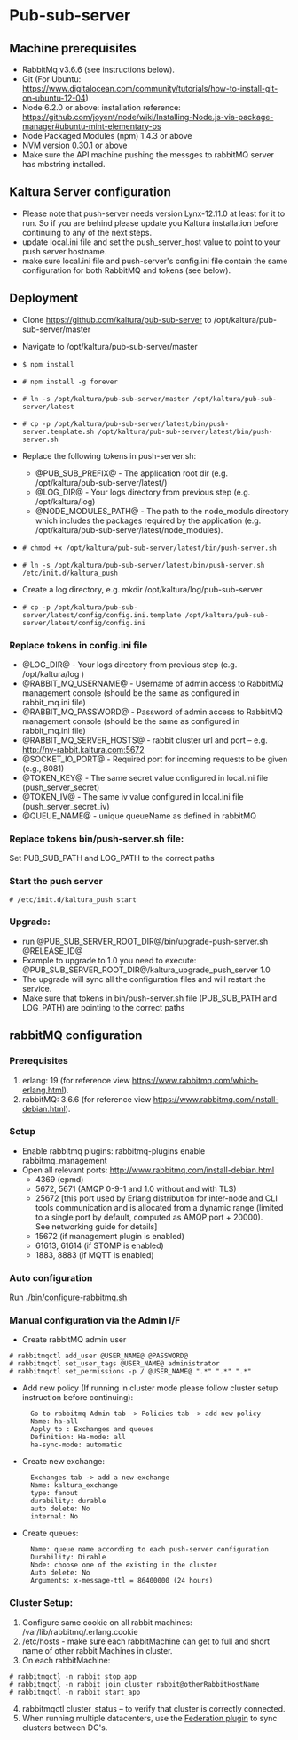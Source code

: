 # Pub-sub-server

## Machine prerequisites
- RabbitMq v3.6.6 (see instructions below).
- Git (For Ubuntu: https://www.digitalocean.com/community/tutorials/how-to-install-git-on-ubuntu-12-04)
- Node 6.2.0 or above: installation reference: https://github.com/joyent/node/wiki/Installing-Node.js-via-package-manager#ubuntu-mint-elementary-os
- Node Packaged Modules (npm) 1.4.3 or above
- NVM version 0.30.1 or above
- Make sure the API machine pushing the messges to rabbitMQ server has mbstring installed.

## Kaltura Server configuration
- Please note that push-server needs version Lynx-12.11.0 at least for it to run. So if you are behind please update you Kaltura installation before continuing to any of the next steps.
- update local.ini file and set the push_server_host value to point to your push server hostname.
- make sure local.ini file and push-server's config.ini file contain the same configuration for both RabbitMQ and tokens (see below).


## Deployment
- Clone https://github.com/kaltura/pub-sub-server to /opt/kaltura/pub-sub-server/master
- Navigate to /opt/kaltura/pub-sub-server/master
- ```$ npm install```
- ```# npm install -g forever```
- ```# ln -s /opt/kaltura/pub-sub-server/master /opt/kaltura/pub-sub-server/latest```
- ```# cp -p /opt/kaltura/pub-sub-server/latest/bin/push-server.template.sh /opt/kaltura/pub-sub-server/latest/bin/push-server.sh```
- Replace the following tokens in push-server.sh:
    
	- @PUB_SUB_PREFIX@ - The application root dir (e.g. /opt/kaltura/pub-sub-server/latest/)
	- @LOG_DIR@ - Your logs directory from previous step (e.g. /opt/kaltura/log)
	- @NODE_MODULES_PATH@ - The path to the node_moduls directory which includes the packages required by the application (e.g. /opt/kaltura/pub-sub-server/latest/node_modules).
	
- ```# chmod +x /opt/kaltura/pub-sub-server/latest/bin/push-server.sh```
- ```# ln -s /opt/kaltura/pub-sub-server/latest/bin/push-server.sh /etc/init.d/kaltura_push```
- Create a log directory, e.g. mkdir /opt/kaltura/log/pub-sub-server
- ```# cp -p /opt/kaltura/pub-sub-server/latest/config/config.ini.template /opt/kaltura/pub-sub-server/latest/config/config.ini```

### Replace tokens in config.ini file
- @LOG_DIR@ - Your logs directory from previous step (e.g. /opt/kaltura/log )
- @RABBIT_MQ_USERNAME@ - Username of admin access to RabbitMQ management console (should be the same as configured in rabbit_mq.ini file)
- @RABBIT_MQ_PASSWORD@ - Password of admin access to RabbitMQ management console (should be the same as configured in rabbit_mq.ini file)
- @RABBIT_MQ_SERVER_HOSTS@ - rabbit cluster url and port – e.g. http://ny-rabbit.kaltura.com:5672 
- @SOCKET_IO_PORT@ - Required port for incoming requests to be given (e.g., 8081)
- @TOKEN_KEY@ - The same secret value configured in local.ini file (push_server_secret)
- @TOKEN_IV@ - The same iv value configured in local.ini file (push_server_secret_iv)
- @QUEUE_NAME@ - unique queueName as defined in rabbitMQ

### Replace tokens bin/push-server.sh file:
Set PUB_SUB_PATH and LOG_PATH to the correct paths

### Start the push server
```# /etc/init.d/kaltura_push start```

### Upgrade:
- run @PUB_SUB_SERVER_ROOT_DIR@/bin/upgrade-push-server.sh @RELEASE_ID@
- Example to upgrade to 1.0 you need to execute: @PUB_SUB_SERVER_ROOT_DIR@/kaltura_upgrade_push_server 1.0
- The upgrade will sync all the configuration files and will restart the service.
- Make sure that tokens in bin/push-server.sh file (PUB_SUB_PATH and LOG_PATH) are pointing to the correct paths


## rabbitMQ configuration

### Prerequisites
1. erlang: 19 (for reference view https://www.rabbitmq.com/which-erlang.html).
2. rabbitMQ: 3.6.6 (for reference view https://www.rabbitmq.com/install-debian.html).

### Setup
- Enable rabbitmq plugins: rabbitmq-plugins enable rabbitmq_management 
- Open all relevant ports: http://www.rabbitmq.com/install-debian.html
    - 4369 (epmd)
    - 5672, 5671 (AMQP 0-9-1 and 1.0 without and with TLS)
    - 25672 [this port used by Erlang distribution for inter-node and CLI tools communication and is allocated from a dynamic range (limited to a single port by default, computed as AMQP port + 20000). See networking guide for details]
    - 15672 (if management plugin is enabled)
    - 61613, 61614 (if STOMP is enabled)
    - 1883, 8883 (if MQTT is enabled)

### Auto configuration
Run [./bin/configure-rabbitmq.sh](bin/configure-rabbitmq.sh)

### Manual configuration via the Admin I/F
- Create rabbitMQ admin user

```
# rabbitmqctl add_user @USER_NAME@ @PASSWORD@
# rabbitmqctl set_user_tags @USER_NAME@ administrator
# rabbitmqctl set_permissions -p / @USER_NAME@ ".*" ".*" ".*"
```
	
- Add new policy (If running in cluster mode please follow cluster setup instruction before continuing):

		Go to rabbitmq Admin tab -> Policies tab -> add new policy
		Name: ha-all
		Apply to : Exchanges and queues
		Definition: Ha-mode: all
		ha-sync-mode: automatic
		
- Create new exchange:

		Exchanges tab -> add a new exchange
		Name: kaltura_exchange
		type: fanout
		durability: durable
		auto delete: No
		internal: No
		
- Create queues:

		Name: queue name according to each push-server configuration
		Durability: Dirable
		Node: choose one of the existing in the cluster
		Auto delete: No
		Arguments: x-message-ttl = 86400000 (24 hours)
		
### Cluster Setup:
1. Configure same cookie on all rabbit machines: /var/lib/rabbitmq/.erlang.cookie
2. /etc/hosts - make sure each rabbitMachine can get to full and short name of other rabbit Machines in cluster.
3. On each rabbitMachine: 

```
# rabbitmqctl -n rabbit stop_app
# rabbitmqctl -n rabbit join_cluster rabbit@otherRabbitHostName
# rabbitmqctl -n rabbit start_app
```		

4. rabbitmqctl cluster_status – to verify that cluster is correctly connected.
5. When running multiple datacenters, use the [Federation plugin](https://www.rabbitmq.com/federation.html) to sync clusters between DC's.
